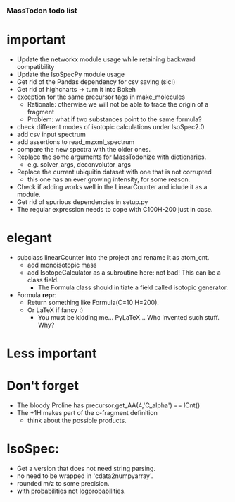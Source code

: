 ### MassTodon todo list

# important
* Update the networkx module usage while retaining backward compatibility
* Update the IsoSpecPy module usage
* Get rid of the Pandas dependency for csv saving (sic!)
* Get rid of highcharts -> turn it into Bokeh
* exception for the same precursor tags in make_molecules
    * Rationale: otherwise we will not be able to trace the origin of a fragment
    * Problem: what if two substances point to the same formula?
* check different modes of isotopic calculations under IsoSpec2.0
* add csv input spectrum
* add assertions to read_mzxml_spectrum
* compare the new spectra with the older ones.
* Replace the some arguments for MassTodonize with dictionaries.
    * e.g. solver_args, deconvolutor_args
* Replace the current ubiquitin dataset with one that is not corrupted
    * this one has an ever growing intensity, for some reason.
* Check if adding works well in the LinearCounter and iclude it as a module.
* Get rid of spurious dependencies in setup.py
* The regular expression needs to cope with C100H-200 just in case.

# elegant
* subclass linearCounter into the project and rename it as atom_cnt.
    * add monoisotopic mass
    * add IsotopeCalculator as a subroutine here: not bad! This can be a class field.
        * The Formula class should initiate a field called isotopic generator.
* Formula __repr__:
    * Return something like Formula(C=10 H=200).
    * Or LaTeX if fancy :)
        * You must be kidding me... PyLaTeX... Who invented such stuff. Why?

# Less important


# Don't forget
* The bloody Proline has precursor.get_AA(4,'C_alpha') == lCnt()
* The +1H makes part of the c-fragment definition
    * think about the possible products.


# IsoSpec:
* Get a version that does not need string parsing.
* no need to be wrapped in 'cdata2numpyarray'.
* rounded m/z to some precision.
* with probabilities not logprobabilities.
